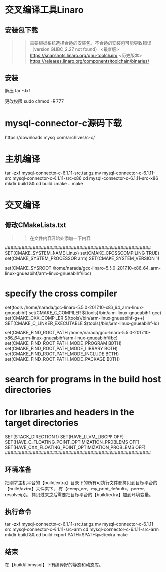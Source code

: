 # 交叉编译工具Linaro

## 安装包下载
>>需要根据系统选择合适的安装包，不合适的安装包可能导致错误（version GLIBC_2.27 not found）
<最新版>
https://snapshots.linaro.org/gnu-toolchain/
<历史版本>
https://releases.linaro.org/components/toolchain/binaries/

## 安装

解压
tar -Jxf <packagename>

更改权限
sudo chmod -R 777 <packagedir>

# mysql-connector-c源码下载

<mysql-connector-c>
https://downloads.mysql.com/archives/c-c/

# 主机编译

tar -zxf mysql-connector-c-6.1.11-src.tar.gz
mv mysql-connector-c-6.1.11-src mysql-connector-c-6.1.11-src-x86
cd mysql-connector-c-6.1.11-src-x86
mkdir build && cd build
cmake ..
make

# 交叉编译

## 修改CMakeLists.txt

>>在文件内容开始处添加一下内容

#####################################################
SET(CMAKE_SYSTEM_NAME Linux)
set(CMAKE_CROSSCOMPILING TRUE)
set(CMAKE_SYSTEM_PROCESSOR arm)
SET(CMAKE_SYSTEM_VERSION 1)

set(CMAKE_SYSROOT /home/narada/gcc-linaro-5.5.0-2017.10-x86_64_arm-linux-gnueabihf/arm-linux-gnueabihf/libc)

# specify the cross compiler
set(tools /home/narada/gcc-linaro-5.5.0-2017.10-x86_64_arm-linux-gnueabihf)
set(CMAKE_C_COMPILER ${tools}/bin/arm-linux-gnueabihf-gcc)
set(CMAKE_CXX_COMPILER ${tools}/bin/arm-linux-gnueabihf-g++)
SET(CMAKE_C_LINKER_EXECUTABLE ${tools}/bin/arm-linux-gnueabihf-ld)

set(CMAKE_FIND_ROOT_PATH /home/narada/gcc-linaro-5.5.0-2017.10-x86_64_arm-linux-gnueabihf/arm-linux-gnueabihf/libc)
set(CMAKE_FIND_ROOT_PATH_MODE_PROGRAM BOTH)
set(CMAKE_FIND_ROOT_PATH_MODE_LIBRARY BOTH)
set(CMAKE_FIND_ROOT_PATH_MODE_INCLUDE BOTH)
set(CMAKE_FIND_ROOT_PATH_MODE_PACKAGE BOTH)

# search for programs in the build host directories
# for libraries and headers in the target directories
SET(STACK_DIRECTION 1)
SET(HAVE_LLVM_LIBCPP OFF)
SET(HAVE_C_FLOATING_POINT_OPTIMIZATION_PROBLEMS OFF)
SET(HAVE_CXX_FLOATING_POINT_OPTIMIZATION_PROBLEMS OFF)
#####################################################


## 环境准备
把刚才主机平台的【build/extra】目录下的所有可执行文件都拷贝到目标平台的【build/extra】文件夹下，
有【comp_err，my_print_defaults，perror，resolveip】。
拷贝过来之后需要把目标平台的【build/extra】加到环境变量。

## 执行命令
tar -zxf mysql-connector-c-6.1.11-src.tar.gz
mv mysql-connector-c-6.1.11-src mysql-connector-c-6.1.11-src-arm
cd mysql-connector-c-6.1.11-src-arm
mkdir build && cd build
export PATH=$PATH:`pwd`/extra
make

## 结束
在【build/libmysql】下有编译好的静态和动态库。

